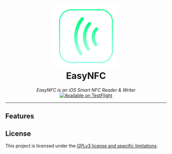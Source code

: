 <h1 align="center">
  <img src="./EasyNFC/Assets.xcassets/AppIcon.appiconset/icon.png" alt="EasyNFC Icon" width="200">
  <br>EasyNFC<br>
</h1>

<p align="center">
  <em>EasyNFC is an iOS Smart NFC Reader & Writer</em>
  <br />
  <a title="Available on TestFlight" href="https://testflight.apple.com/join/sFjgCgqt" >
    <img alt="Available on TestFlight" src="https://img.shields.io/badge/Available_on-TestFlight-blue?logo=apple&logoColor=white" />
  </a>
</p>

----

## Features

## License

This project is licensed under the [GPLv3 license and specific limitations](https://github.com/lsongdev/.github/blob/main/LICENSE.md).